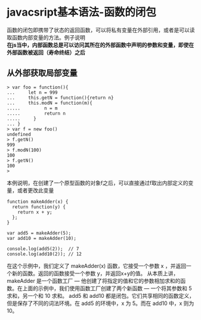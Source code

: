 # javacsript基本语法-函数的闭包

函数的闭包即携带了状态的返回函数，可以将私有变量在外部引用，或者是可以读取函数内部变量的方法。例子说明  
**在js当中，内部函数总是可以访问其所在的外部函数中声明的参数和变量，即使在外部函数被返回（寿命终结）之后**

## 从外部获取局部变量

```
> var foo = function(){
...     let n = 999
...     this.getN = function(){return n}
...     this.modN = function(m){
.....         n = m
.....         return n
.....     }
... }
> var f = new foo()
undefined
> f.getN()
999
> f.modN(100)
100
> f.getN()
100
> 
```

本例说明，在创建了一个原型函数的对象f之后，可以直接通过f取出内部定义的变量，或者更改此变量  

```
function makeAdder(x) {
  return function(y) {
    return x + y;
  };
}

var add5 = makeAdder(5);
var add10 = makeAdder(10);

console.log(add5(2));  // 7
console.log(add10(2)); // 12
```
在这个示例中，我们定义了 makeAdder(x) 函数，它接受一个参数 x ，并返回一个新的函数。返回的函数接受一个参数 y，并返回x+y的值。
从本质上讲，makeAdder 是一个函数工厂 — 他创建了将指定的值和它的参数相加求和的函数。在上面的示例中，我们使用函数工厂创建了两个新函数 — 一个将其参数和 5 求和，另一个和 10 求和。
add5 和 add10 都是闭包。它们共享相同的函数定义，但是保存了不同的词法环境。在 add5 的环境中，x 为 5。而在 add10 中，x 则为 10。

